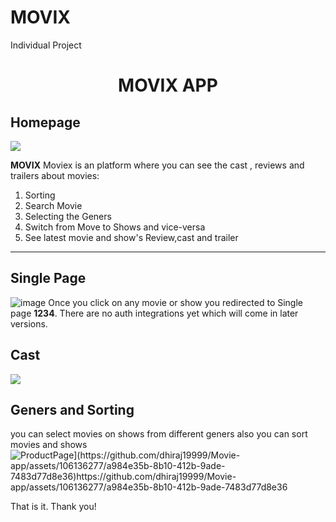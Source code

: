 # MOVIX

Individual Project 


<h1 align="center"> MOVIX APP </h1>
<h2>Homepage</h2>




<img src="https://github.com/dhiraj19999/Movie-app/assets/106136277/3f4d28c9-d380-4305-a361-c9ba35439067" />


<b>MOVIX</b> Moviex is an platform where you can see the cast , reviews and trailers about movies: <br />
1. Sorting<br />
2. Search Movie<br />
3.  Selecting the Geners<br />
4. Switch from Move to Shows and vice-versa<br />
5. See latest movie and show's Review,cast and trailer  <br />
<hr />



<h2> Single Page </h2>



<img src="https://github.com/dhiraj19999/Movie-app/assets/106136277/b2780632-6324-4d6b-b80d-243788dac411" alt="image" />
Once you click on any movie or show you redirected to Single page <b>1234</b>. There are no auth integrations yet which will come in later versions.

<h2> Cast </h2>

<img src="https://github.com/dhiraj19999/Movie-app/assets/106136277/1595530d-a4f6-4e81-966b-b1f09755b855" />



<h2>Geners and Sorting </h2>
you can select movies on shows from different geners also you can sort movies and shows
<img src="https://user-images.githubusercontent.com/112630634/213930364-eae3b152-f4b0-4e08-ba9c-34d3d5dd1e7d.png" alt="ProductPage](https://github.com/dhiraj19999/Movie-app/assets/106136277/a984e35b-8b10-412b-9ade-7483d77d8e36)https://github.com/dhiraj19999/Movie-app/assets/106136277/a984e35b-8b10-412b-9ade-7483d77d8e36" />


That is it. 
Thank you!


